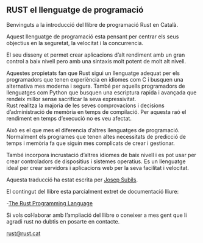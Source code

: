 ## **RUST el llenguatge de programació**

Benvinguts a la introducció del llibre de programació Rust en Català.

Aquest llenguatge de programació esta pensant per centrar els seus objectius en la seguretat, la velocitat i la concurrencia.

El seu disseny et permet crear aplicacions d’alt rendiment amb un gran control a baix nivell pero amb una sintaxis molt potent de molt alt nivell.

Aquestes propietats fan que Rust sigui un llenguatge adequat per els programadors que tenen experiència en idiomes com C i busquen una alternativa mes moderna i segura. També per aquells programadors de llenguatges com Python que busquen una escriptura rapida i avançada que rendeix millor sense sacrificar la seva expressivitat.   
Rust realitza la majoria de les seves comprovacions i decisions d’administració de memòria en temps de compilació. Per aquesta raó el rendiment en temps d’execució no es veu afectat.

Això es el que mes el diferencia d’altres llenguatges de programació. Normalment els programes que tenen altes necessitats de predicció de temps i memòria fa que siguin mes complicats de crear i gestionar.

També incorpora incrustació d’altres idiomes de baix nivell i es pot usar per crear controladors de dispositius i sistemes operatius. Es un llenguatge ideal per crear servidors i aplicacions web per la seva facilitat i velocitat.

Aquesta traducció ha estat escrita per [Josep Subils](http://js.gl).

El contingut del llibre esta parcialment extret de documentació lliure:

-[The Rust Programming Language](https://doc.rust-lang.org/book)

Si vols col·laborar amb l’ampliació del llibre o coneixer a mes gent que li agradi rust no dubtis en posarte en contacte.

[rust@rust.cat](mailto:rust@rust.cat)

